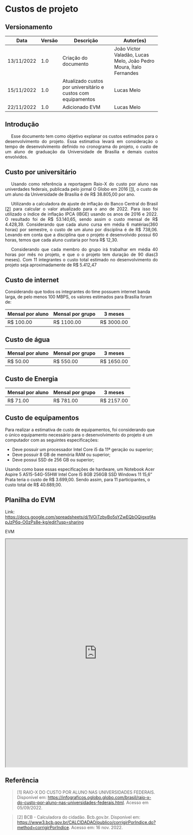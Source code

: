 # Custos de projeto

## Versionamento

| Data | Versão | Descrição | Autor(es) |
|------|------|------|------|
|13/11/2022|1.0|Criação do documento| João Victor Valadão, Lucas Melo, João Pedro Moura, Ítalo Fernandes |
|15/11/2022|1.0|Atualizado custos por universitário e custos com equipamentos| Lucas Melo |
|22/11/2022|1.0|Adicionado EVM| Lucas Melo |

## Introdução

<p align="justify" style="text-indent: 20px">Esse documento tem como objetivo explanar os custos estimados para o desenvolvimento do projeto. Essa  estimativa levará em consideração o tempo de desenvolvimento definido no cronograma do projeto, o custo de um aluno de graduação da Universidade de Brasília e demais custos envolvidos.
</p>

## Custo por universitário

<p align="justify" style="text-indent: 20px">
Usando  como referência a reportagem Raio-X do custo por aluno nas univerdades federais, publicada pelo jornal O Globo em 2016 <a href=./#referencia>[1]</a>, o custo de um aluno da Universidade de Brasília é de R$ 38.805,00 por ano.</p>

<p align="justify" style="text-indent: 20px">
Utilizando a calculadora de ajuste de inflação do Banco Central do Brasil <a href=./#referencia>[2]</a> para calcular o valor atualizado para o ano de 2022. Para isso foi utilizado o índice de inflação IPCA (IBGE) usando os anos de 2016 e 2022. O resultado foi de R$ 53.140,65, sendo assim o custo mensal de R$ 4.428,39. Considerando que cada aluno cursa em média 6 matérias(360 horas) por semestre, o custo de um aluno por disciplina é de R$ 738,06. Levando em conta que a disciplina que o projeto é desenvolvido possui 60 horas, temos que cada aluno custaria por hora R$ 12,30.
</p>


<p align="justify" style="text-indent: 20px">Considerando que cada membro do grupo irá trabalhar em média 40 horas por mês no projeto, e que o o projeto tem duração de 90 dias(3 meses). Com 11 integrantes o custo total estimado no desenvolvimento do projeto seja aproximadamente de R$ 5.412,47</p>

## Custo de internet

Considerando que todos os integrantes do time possuem internet banda larga, de pelo menos 100 MBPS, os valores estimados para Brasília foram de:

| Mensal por aluno | Mensal por grupo    | 3 meses      |
| ---------------- | --------------      | -------      |
| R$ 100.00        | R$ 1100.00          | R$ 3000.00   |


## Custo de água

| Mensal por aluno | Mensal por grupo    | 3 meses      |
| ---------------- | --------------      | -------      |
| R$ 50.00         | R$ 550.00           | R$ 1650.00   |


## Custo de Energia

| Mensal por aluno | Mensal por grupo    | 3 meses      |
| ---------------- | --------------      | -------      |
| R$ 71.00         | R$ 781.00           | R$ 2157.00   |


## Custo de equipamentos


Para realizar a estimativa de custo de equipamentos, foi considerando que o único equipamento necessário para o desenvolvimento do projeto é um computador com as seguintes especificações:

* Deve possuir um processador Intel Core i5 da 11ª geração ou superior;
* Deve possuir 8 GB de memória RAM ou superior;
* Deve possui SSD de 256 GB ou superior;


Usando como base essas especificações de hardware, um Notebook Acer Aspire 5 A515-54G-55HW Intel Core I5 8GB 256GB SSD Windows 11 15,6” Prata teria o custo de R$ 3.699,00. Sendo assim, para 11 participantes, o custo total de R$ 40.689,00.

## Planilha do EVM

Link: https://docs.google.com/spreadsheets/d/1VOiTzbyBo5sYZwEQbOQigxqfAspJzP6q-O0zPs8e-kg/edit?usp=sharing


EVM

<iframe  height="750px" width="600px"  src="https://docs.google.com/spreadsheets/d/e/2PACX-1vT3rHd0sywGAqNVUB26yKJGPKO5lHDWYpCsK1WDwUwbnl6-9-V4WmqEBnthWo1D_5EWaiUFpL5qlTZq/pubhtml?gid=268796454&amp;single=true&amp;widget=true&amp;headers=false"></iframe>

## Referência

> [1] RAIO-X DO CUSTO POR ALUNO NAS UNIVERSIDADES FEDERAIS. Disponível em: https://infograficos.oglobo.globo.com/brasil/raio-x-do-custo-por-aluno-nas-universidades-federais.html. Acesso em 05/09/2022.

> [2] BCB - Calculadora do cidadão. Bcb.gov.br. Disponível em: https://www3.bcb.gov.br/CALCIDADAO/publico/corrigirPorIndice.do?method=corrigirPorIndice. Acesso em: 16 nov. 2022.

‌